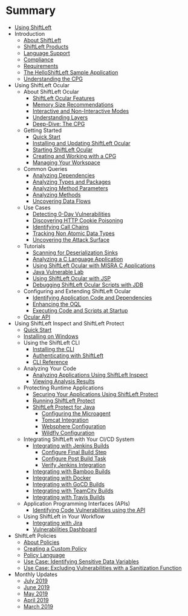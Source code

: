 # Summary

* [Using ShiftLeft](README.md)
* Introduction
  * [About ShiftLeft](introduction/about.md)
  * [ShiftLeft Products](introduction/products.md)
  * [Language Support](introduction/language-support.md)
  * [Compliance](introduction/compliance.md)
  * [Requirements](introduction/requirements.md)
  * [The HelloShiftLeft Sample Application](introduction/helloshiftleft.md)
  * [Understanding the CPG](introduction/understanding-cpg.md)
* Using ShiftLeft Ocular
  * About ShiftLeft Ocular
    * [ShiftLeft Ocular Features](using-ocular/about/ocular-features.md)
    * [Memory Size Recommendations](using-ocular/about/ocular-memory-size.md)
    * [Interactive and Non-Interactive Modes](using-ocular/about/modes.md)
    * [Understanding Layers](using-ocular/about/layers.md)
    * [Deep-Dive: The CPG](using-ocular/about/cpg-deep-dive.md)
  * Getting Started
    * [Quick Start](using-ocular/getting-started/ocular-quick-start.md)
    * [Installing and Updating ShiftLeft Ocular](using-ocular/getting-started/installation.md)
    * [Starting ShiftLeft Ocular](using-ocular/getting-started/starting.md)
    * [Creating and Working with a CPG](using-ocular/getting-started/create-cpg.md)
    * [Managing Your Workspace](using-ocular/getting-started/manage-workspace.md)
  * Common Queries
    * [Analyzing Dependencies](using-ocular/common-queries/dependency-analysis.md)
    * [Analyzing Types and Packages](using-ocular/common-queries/types-packages-analysis.md)
    * [Analyzing Method Parameters](using-ocular/common-queries/parameters-analyze.md)
    * [Analyzing Methods](using-ocular/common-queries/methods-analyze.md)
    * [Uncovering Data Flows](using-ocular/common-queries/data-flows.md)
  * Use Cases
    * [Detecting 0-Day Vulnerabilities](using-ocular/use-cases/detect-0-day.md)
    * [Discovering HTTP Cookie Poisoning](using-ocular/use-cases/http-cookie-poisoning.md)
    * [Identifying Call Chains](using-ocular/use-cases/call-chains.md)
    * [Tracking Non Atomic Data Types](using-ocular/use-cases/tracking-non-atomic.md)
    * [Uncovering the Attack Surface](using-ocular/use-cases/attack-surface.md)
  * Tutorials
    * [Scanning for Deserialization Sinks](using-ocular/tutorials/deserialization.md)
    * [Analyzing a C Language Application](using-ocular/tutorials/c-language.md)
    * [Using ShiftLeft Ocular with MISRA C Applications](using-ocular/tutorials/misra-c.md)
    * [Java Vulnerable Lab](using-ocular/tutorials/java-vuln.md)
    * [Using ShiftLeft Ocular with JSP](using-ocular/tutorials/jsp.md)
    * [Debugging ShiftLeft Ocular Scripts with JDB](using-ocular/tutorials/debug-with-jdb.md)
  * Configuring and Extending ShiftLeft Ocular
    * [Identifying Application Code and Dependencies](using-ocular/configure-extend/identify-code-dependencies.md)
    * [Enhancing the OQL](using-ocular/configure-extend/enhance-oql.md)
    * [Executing Code and Scripts at Startup](using-ocular/configure-extend/execute-code.md)
  * [Ocular API](https://ocular.shiftleft.io/api/)
* Using ShiftLeft Inspect and ShiftLeft Protect
  * [Quick Start](using-inspect-protect/inspect-protect-quick-start.md)
  * [Installing on Windows](using-inspect-protect/windows-installer.md)
  * Using the ShiftLeft CLI
    * [Installing the CLI](using-inspect-protect/using-cli/install-cli.md)
    * [Authenticating with ShiftLeft](using-inspect-protect/using-cli/authenticating.md)
    * [CLI Reference](using-inspect-protect/using-cli/cli-reference.md)
  * Analyzing Your Code
    * [Analyzing Applications Using ShiftLeft Inspect](using-inspect-protect/inspect/analyzing-applications.md)
    * [Viewing Analysis Results](using-inspect-protect/inspect/view-results.md)
  *  Protecting Runtime Applications
     * [Securing Your Applications Using ShiftLeft Protect](using-inspect-protect/protect/securing-applications.md)
     * [Running ShiftLeft Protect](using-inspect-protect/protect/run-protect.md)
     * [ShiftLeft Protect for Java](using-inspect-protect/protect/protect-java/jvm-based-environments.md)
       * [Configuring the Microagent](using-inspect-protect/protect/protect-java/configuring-the-microagent.md)
       * [Tomcat Integration](using-inspect-protect/protect/protect-java/tomcat-integration.md)
       * [Websphere Configuration](using-inspect-protect/protect/protect-java/websphere-configuration.md)
       * [Wildfly Configuration](using-inspect-protect/protect/protect-java/wildfly-configuration.md)
  * Integrating ShiftLeft with Your CI/CD System
    * [Integrating with Jenkins Builds](using-inspect-protect/integrating-with-shiftleft/integrating-jenkins-builds/integrating-jenkins-builds.md)
      * [Configure Final Build Step](using-inspect-protect/integrating-with-shiftleft/integrating-jenkins-builds/configure-final-build-step.md)
      * [Configure Post Build Task](using-inspect-protect/integrating-with-shiftleft/integrating-jenkins-builds/configure-post-build-task.md)
      * [Verify Jenkins Integration](using-inspect-protect/integrating-with-shiftleft/integrating-jenkins-builds/verify-jenkins-integration.md)
    * [Integrating with Bamboo Builds](using-inspect-protect/integrating-with-shiftleft/integrating-bamboo-builds.md)
    * [Integrating with Docker](using-inspect-protect/integrating-with-shiftleft/integrating-docker.md)
    * [Integrating with GoCD Builds](using-inspect-protect/integrating-with-shiftleft/integrating-gocd-builds.md)
    * [Integrating with TeamCity Builds](using-inspect-protect/integrating-with-shiftleft/integrating-teamcity-builds.md)
    * [Integrating with Travis Builds](using-inspect-protect/integrating-with-shiftleft/integrating-travis-builds.md)
  * Application Programming Interfaces (APIs)
    * [Identifying Code Vulnerabilities using the API](using-inspect-protect/api/vulnerabilities_api.md)
  * Using ShiftLeft in Your Workflow
    * [Integrating with Jira](using-inspect-protect/using-workflow/jira-integration.md)
    * [Vulnerabilities Dashboard](using-inspect-protect/using-workflow/vulnerability-dashboard.md)
* ShiftLeft Policies
  * [About Policies](policies/about-policy.md)
  * [Creating a Custom Policy](policies/custom-policy.md)
  * [Policy Language](policies/policy-language.md)
  * [Use Case: Identifying Sensitive Data Variables](policies/policy-sensitive-data.md)
  * [Use Case: Excluding Vulnerabilities with a Sanitization Function](policies/policy-sanitization-function.md)
* Monthly Updates
  * [July 2019](release-notes/july-2019.md)
  * [June 2019](release-notes/june-2019.md)
  * [May 2019](release-notes/may-2019.md)
  * [April 2019](release-notes/april-2019.md)
  * [March 2019](release-notes/march-2019.md)

